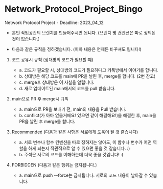 # Network_Protocol_Project_Bingo
Network Protocol Project - Deadline: 2023_04_12

- 본인 작업공간의 브랜치를 만들어주시면 됩니다. (브랜치 명 컨벤션은 따로 정의된 것이 없습니다.)

- 다음과 같은 규칙을 정하겠습니다. (이하 내용은 언제든 바꾸셔도 됩니다!)

1. 코드 공유시 규칙 (상대방의 코드가 필요할 떄)
    * a. 코드가 필요할 시, 상대방의 코드가 필요하다고 카톡방에서 이야기를 합니다.
    * b. 상대방은 해당 코드를 main에 PR을 날린 후, merge를 합니다. (2번 참고)
    * c. merge후 상대방은 이 사실을 알립니다.
    * d. 새로 업데이트된 main에서의 코드를 pull 받습니다.

2. main으로 PR 후 merge시 규칙
    * a. main으로 PR을 보내기 전, main의 내용을 Pull 받습니다.
    * b. conflict(가 아마 없을거에요! 있으면 같이 해결해요!)을 해결한 후, main을 PR을 날린 후 merge를 합니다.
  
3. Recommended (다음과 같은 사항은 서로에게 도움이 될 것 같습니다)
    * a. 서로 변수나 함수 컨벤션을 따로 정하지는 않아도, 이 함수나 변수가 어떤 역할을 하게 되는지 직관적으로 알 수 있으면 좋을 것 같습니다. :)
    * b. 주석은 서로의 코드를 이해하는데 더욱 좋을 것입니다! :)

3. FORBIDDEN (다음과 같은 행위는 금지됩니다.)
    * a. main으로 push --force는 금지됩니다. 서로의 코드 내용이 날아갈 수 있습니다.
